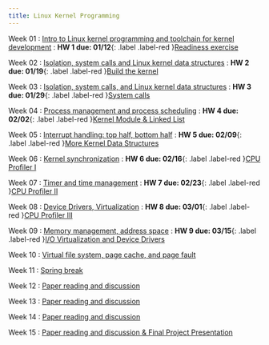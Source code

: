 ```yaml
---
title: Linux Kernel Programming
---
```


Week 01
: [Intro to Linux kernel programming and toolchain for kernel development](#)
  : **HW 1 due: 01/12**{: .label .label-red }[Readiness exercise](#)

Week 02
: [Isolation, system calls and Linux kernel data structures](#)
  : **HW 2 due: 01/19**{: .label .label-red }[Build the kernel](#)

Week 03
: [Isolation, system calls, and Linux kernel data structures](#)
  : **HW 3 due: 01/29**{: .label .label-red }[System calls](#)

Week 04
: [Process management and process scheduling](#)
  : **HW 4 due: 02/02**{: .label .label-red }[Kernel Module & Linked List](#)

Week 05
: [Interrupt handling: top half, bottom half](#)
  : **HW 5 due: 02/09**{: .label .label-red }[More Kernel Data Structures](#)

Week 06
: [Kernel synchronization](#)
  : **HW 6 due: 02/16**{: .label .label-red }[CPU Profiler I](#)

Week 07
: [Timer and time management](#)
  : **HW 7 due: 02/23**{: .label .label-red }[CPU Profiler II](#)

Week 08
: [Device Drivers, Virtualization](#)
  : **HW 8 due: 03/01**{: .label .label-red }[CPU Profiler III](#)

Week 09
: [Memory management, address space](#)
  : **HW 9 due: 03/15**{: .label .label-red }[I/O Virtualization and Device Drivers](#)

Week 10
: [Virtual file system, page cache, and page fault](#)

Week 11
: [Spring break](#)

Week 12
: [Paper reading and discussion](#)

Week 13
: [Paper reading and discussion](#)

Week 14
: [Paper reading and discussion](#)

Week 15
: [Paper reading and discussion & Final Project Presentation](#)
